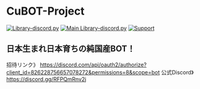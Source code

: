 # CuBOT-Project
[![Library-discord.py](https://img.shields.io/badge/Python-3.9.2-3778ae?logo=Python&logoColor=ffffff)](https://python.org) [![Main Library-discord.py](https://img.shields.io/badge/Main%20Library-discord.py-fecc34?logo=pypi&logoColor=ffffff)](https://github.com/Rapptz/discord.py) [![Support](https://img.shields.io/discord/715540925081714788?color=5865f2&label=Discord&logo=Discord&logoColor=ffffff)](https://discord.gg/9DXVhkKZhb)


## 日本生まれ日本育ちの純国産BOT！
招待リンク》
https://discord.com/api/oauth2/authorize?client_id=826228756657078272&permissions=8&scope=bot
公式Discord》
https://discord.gg/RFPQmRnv2j
